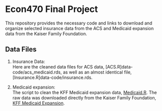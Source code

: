 # Econ470 Final Project

This repository provides the necessary code and links to download and organize selected insurance data from the ACS and Medicaid expansion data from the Kaiser Family Foundation.

## Data Files

1. Insurance Data:<br>
Here are the cleaned data files for ACS data, [ACS.R]data-code/acs_medicaid.rds, as well as an almost identical file, [Insurance.R]data-code/insurance.rds. 

2. Medicaid expansion:<br>
 The script to clean the KFF Medicaid expansion data, [Medicaid.R](data-code/Medicaid.R). The raw data was downloaded directly from the Kaiser Family Foundation, [KFF Medicaid Expansion](https://www.kff.org/medicaid/issue-brief/status-of-state-medicaid-expansion-decisions-interactive-map/).

